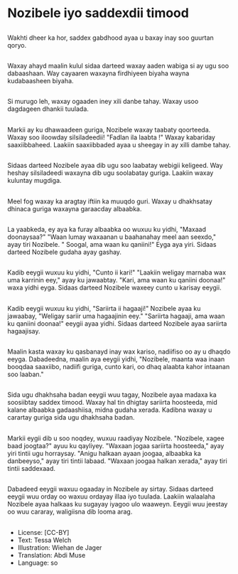 # Nozibele iyo saddexdii timood

##
Wakhti dheer ka hor, saddex gabdhood ayaa u baxay inay soo guurtan qoryo.

##
Waxay ahayd maalin kulul sidaa darteed waxay aaden wabiga si ay ugu soo dabaashaan. Way cayaaren waxayna firdhiyeen biyaha wayna kudabaasheen biyaha.

##
Si murugo leh, waxay ogaaden iney xili danbe tahay. Waxay usoo dagdageen dhankii tuulada.

##
Markii ay ku dhawaadeen guriga, Nozibele waxay taabaty qoorteeda. Waxay soo iloowday silsiladeedii! "Fadlan ila laabta !" Waxay kabariday saaxiibbaheed. Laakiin saaxiibbaded ayaa u sheegay in ay xilli dambe tahay.

##
Sidaas darteed Nozibele ayaa dib ugu soo laabatay webigii keligeed. Way heshay silsiladeedi waxayna dib ugu soolabatay guriga. Laakiin waxay kuluntay mugdiga.

##
Meel fog waxay ka aragtay iftiin ka muuqdo guri. Waxay u dhakhsatay dhinaca guriga waxayna garaacday albaabka.

##
La yaabkeda, ey aya ka furay albaabka oo wuxuu ku yidhi, "Maxaad doonaysaa?" "Waan lumay waxaanan u baahanahay meel aan seexdo," ayay tiri Nozibele. " Soogal, ama waan ku qaniini!" Eyga aya yiri. Sidaas darteed Nozibele gudaha ayay gashay.

##
Kadib eeygii wuxuu ku yidhi, "Cunto ii kari!" "Laakiin weligay marnaba wax uma karrinin eey," ayay ku jawaabtay. "Kari, ama waan ku qaniini doonaa!" waxa yidhi eyga. Sidaas darteed Nozibele waxeey cunto u karisay eeygii.

##
Kadib eeygii wuxuu ku yidhi, "Sariirta ii hagaaji!" Nozibele ayaa ku jawaabay, "Weligay sariir uma hagaajinin eey." "Sariirta hagaaji, ama waan ku qaniini doonaa!" eeygii ayaa yidhi. Sidaas darteed Nozibele ayaa sariirta hagaajisay.

##
Maalin kasta waxay ku qasbanayd inay wax kariso, nadiifiso oo ay u dhaqdo eeyga. Dabadeedna, maalin aya eeygii yidhi, "Nozibele, maanta waa inaan booqdaa saaxiibo, nadiifi guriga, cunto kari, oo dhaq alaabta kahor intaanan soo laaban."

##
Sida ugu dhakhsaha badan eeygii wuu tagay, Nozibele ayaa madaxa ka soosiibtay saddex timood. Waxay hal tin dhigtay sariirta hoosteeda, mid kalane albaabka gadaashiisa, midna gudaha xerada. Kadibna waxay u carartay guriga sida ugu dhakhsaha badan.

##
Markii eygii dib u soo noqdey, wuxuu raadiyay Nozibele. "Nozibele, xagee baad joogtaa?" ayuu ku qayliyey. "Waxaan jogaa sariirta hoosteeda," ayay yiri tintii ugu horraysay. "Anigu halkaan ayaan joogaa, albaabka ka danbeeyso," ayay tiri tintii labaad. "Waxaan joogaa halkan xerada," ayay tiri tintii saddexaad.

##
Dabadeed eeygii waxuu ogaaday in Nozibele ay sirtay. Sidaas darteed eeygii wuu orday oo waxuu ordayay illaa iyo tuulada. Laakiin walaalaha Nozibele ayaa halkaas ku sugayay iyagoo ulo waaweyn. Eeygii wuu jeestay oo wuu cararay, waligiisna dib looma arag.

##
* License: [CC-BY]
* Text: Tessa Welch
* Illustration: Wiehan de Jager
* Translation: Abdi Muse
* Language: so
